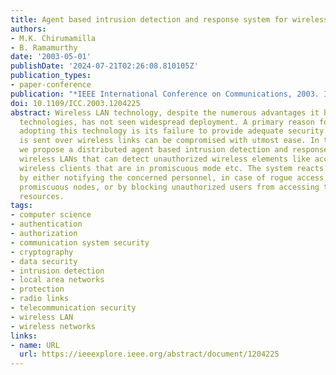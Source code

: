 ```yaml
---
title: Agent based intrusion detection and response system for wireless LANs
authors:
- M.K. Chirumamilla
- B. Ramamurthy
date: '2003-05-01'
publishDate: '2024-07-21T02:26:08.810105Z'
publication_types:
- paper-conference
publication: "*IEEE International Conference on Communications, 2003. ICC '03.*"
doi: 10.1109/ICC.2003.1204225
abstract: Wireless LAN technology, despite the numerous advantages it has over competing
  technologies, has not seen widespread deployment. A primary reason for markets not
  adopting this technology is its failure to provide adequate security. Data that
  is sent over wireless links can be compromised with utmost ease. In this project,
  we propose a distributed agent based intrusion detection and response system for
  wireless LANs that can detect unauthorized wireless elements like access points,
  wireless clients that are in promiscuous mode etc. The system reacts to intrusions
  by either notifying the concerned personnel, in case of rogue access points and
  promiscuous nodes, or by blocking unauthorized users from accessing the network
  resources.
tags:
- computer science
- authentication
- authorization
- communication system security
- cryptography
- data security
- intrusion detection
- local area networks
- protection
- radio links
- telecommunication security
- wireless LAN
- wireless networks
links:
- name: URL
  url: https://ieeexplore.ieee.org/abstract/document/1204225
---
```

